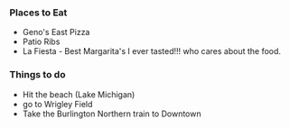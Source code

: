 
### Places to Eat
- Geno's East Pizza
- Patio Ribs
- La Fiesta - Best Margarita's I ever tasted!!! who cares about the food.

### Things to do
- Hit the beach (Lake Michigan)
- go to Wrigley Field
- Take the Burlington Northern train to Downtown
